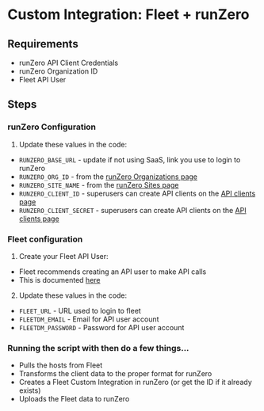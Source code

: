 # Custom Integration: Fleet + runZero

## Requirements

- runZero API Client Credentials
- runZero Organization ID
- Fleet API User

## Steps

### runZero Configuration

1. Update these values in the code:

- `RUNZERO_BASE_URL` - update if not using SaaS, link you use to login to runZero
- `RUNZERO_ORG_ID` - from the [runZero Organizations page](https://console.runzero.com/organizations)
- `RUNZERO_SITE_NAME` - from the [runZero Sites page](https://console.runzero.com/sites)
- `RUNZERO_CLIENT_ID` - superusers can create API clients on the [API clients page](https://console.runzero.com/account/api/clients)
- `RUNZERO_CLIENT_SECRET` - superusers can create API clients on the [API clients page](https://console.runzero.com/account/api/clients)

### Fleet configuration

1. Create your Fleet API User:

- Fleet recommends creating an API user to make API calls
- This is documented [here](https://fleetdm.com/docs/using-fleet/fleetctl-cli#create-an-api-only-user)

2. Update these values in the code:

- `FLEET_URL` - URL used to login to fleet
- `FLEETDM_EMAIL` - Email for API user account
- `FLEETDM_PASSWORD` - Password for API user account

### Running the script with then do a few things...

- Pulls the hosts from Fleet
- Transforms the client data to the proper format for runZero
- Creates a Fleet Custom Integration in runZero (or get the ID if it already exists)
- Uploads the Fleet data to runZero
